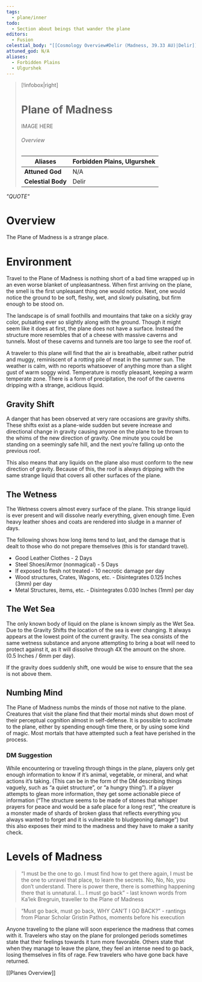 ```yaml
---
tags:
  - plane/inner
todo:
  - Section about beings that wander the plane
editors:
  - Fusion
celestial_body: "[[Cosmology Overview#Delir (Madness, 39.33 AU)|Delir]]"
attuned_god: N/A
aliases:
  - Forbidden Plains
  - Ulgurshek
---
```

> [!infobox|right]
> # Plane of Madness
> IMAGE HERE
> ###### Overview
> | **Aliases** | Forbidden Plains, Ulgurshek |
> | - | - |
> | **Attuned God** | N/A |
> | **Celestial Body** | Delir |

*"QUOTE"*
# Overview
The Plane of Madness is a strange place.
# Environment
Travel to the Plane of Madness is nothing short of a bad time wrapped up in an even worse blanket of unpleasantness. When first arriving on the plane, the smell is the first unpleasant thing one would notice. Next, one would notice the ground to be soft, fleshy, wet, and slowly pulsating, but firm enough to be stood on.

The landscape is of small foothills and mountains that take on a sickly gray color, pulsating ever so slightly along with the ground. Though it might seem like it does at first, the plane does not have a surface. Instead the structure more resembles that of a cheese with massive caverns and tunnels. Most of these caverns and tunnels are too large to see the roof of.

A traveler to this plane will find that the air is breathable, albeit rather putrid and muggy, reminiscent of a rotting pile of meat in the summer sun. The weather is calm, with no reports whatsoever of anything more than a slight gust of warm soggy wind. Temperature is mostly pleasant, keeping a warm temperate zone. There is a form of precipitation, the roof of the caverns dripping with a strange, acidious liquid.
## Gravity Shift
A danger that has been observed at very rare occasions are gravity shifts. These shifts exist as a plane-wide sudden but severe increase and directional change in gravity causing anyone on the plane to be thrown to the whims of the new direction of gravity. One minute you could be standing on a seemingly safe hill, and the next you’re falling up onto the previous roof.

This also means that any liquids on the plane also must conform to the new direction of gravity. Because of this, the roof is always dripping with the same strange liquid that covers all other surfaces of the plane.
## The Wetness
The Wetness covers almost every surface of the plane. This strange liquid is ever present and will dissolve nearly everything, given enough time. Even heavy leather shoes and coats are rendered into sludge in a manner of days.

The following shows how long items tend to last, and the damage that is dealt to those who do not prepare themselves (this is for standard travel).
- Good Leather Clothes - 2 Days
- Steel Shoes/Armor (nonmagical) - 5 Days
- If exposed to flesh not treated - 10 necrotic damage per day
- Wood structures, Crates, Wagons, etc. - Disintegrates 0.125 Inches (3mm) per day
- Metal Structures, items, etc. - Disintegrates 0.030 Inches (1mm) per day
## The Wet Sea
The only known body of liquid on the plane is known simply as the Wet Sea. Due to the Gravity Shifts the location of the sea is ever changing. It always appears at the lowest point of the current gravity. The sea consists of the same wetness substance and anyone attempting to bring a boat will need to protect against it, as it will dissolve through 4X the amount on the shore. (0.5 Inches / 6mm per day).

If the gravity does suddenly shift, one would be wise to ensure that the sea is not above them.
## Numbing Mind
The Plane of Madness numbs the minds of those not native to the plane. Creatures that visit the plane find that their mortal minds shut down most of their perceptual cognition almost in self-defense. It is possible to acclimate to the plane, either by spending enough time there, or by using some kind of magic. Most mortals that have attempted such a feat have perished in the process.
### DM Suggestion
While encountering or traveling through things in the plane, players only get enough information to know if it’s animal, vegetable, or mineral, and what actions it’s taking. (This can be in the form of the DM describing things vaguely, such as “a quiet structure”, or “a hungry thing”). If a player attempts to glean more information, they get some actionable piece of information (“The structure seems to be made of stones that whisper prayers for peace and would be a safe place for a long rest”, “the creature is a monster made of shards of broken glass that reflects everything you always wanted to forget and it is vulnerable to bludgeoning damage”) but this also exposes their mind to the madness and they have to make a sanity check.
# Levels of Madness
> “I must be the one to go. I must find how to get there again, I must be the one to unravel that place, to learn the secrets. No, No, No, you don’t understand. There is power there, there is something happening there that is unnatural. I… I must go back” - last known words from Ka’lek Bregruin, traveller to the Plane of Madness

>“Must go back, must go back, WHY CAN’T I GO BACK?” - rantings from Planar Scholar Gristin Pathos, moments before his execution

Anyone traveling to the plane will soon experience the madness that comes with it. Travelers who stay on the plane for prolonged periods sometimes state that their feelings towards it turn more favorable. Others state that when they manage to leave the plane, they feel an intense need to go back, losing themselves in fits of rage. Few travelers who have gone back have returned.

[[Planes Overview]]
